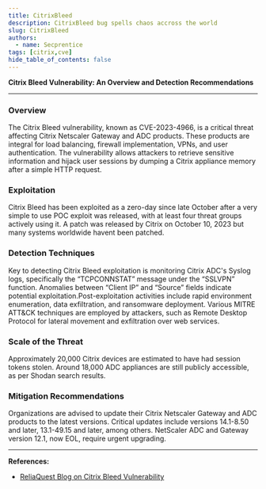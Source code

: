 ```yaml
---
title: CitrixBleed
description: CitrixBleed bug spells chaos accross the world
slug: CitrixBleed
authors:
  - name: Secprentice
tags: [citrix,cve]
hide_table_of_contents: false
---
```


**Citrix Bleed Vulnerability: An Overview and Detection Recommendations**

---

### Overview
The Citrix Bleed vulnerability, known as CVE-2023-4966, is a critical threat affecting Citrix Netscaler Gateway and ADC products. These products are integral for load balancing, firewall implementation, VPNs, and user authentication. The vulnerability allows attackers to retrieve sensitive information and hijack user sessions by dumping a Citrix appliance memory after a simple HTTP request.

### Exploitation
Citrix Bleed has been exploited as a zero-day since late October after a very simple to use POC exploit was released, with at least four threat groups actively using it. A patch was released by Citrix on October 10, 2023 but many systems worldwide havent been patched.

### Detection Techniques
Key to detecting Citrix Bleed exploitation is monitoring Citrix ADC's Syslog logs, specifically the “TCPCONNSTAT” message under the “SSLVPN” function. Anomalies between “Client IP” and “Source” fields indicate potential exploitation.Post-exploitation activities include rapid environment enumeration, data exfiltration, and ransomware deployment. Various MITRE ATT&CK techniques are employed by attackers, such as Remote Desktop Protocol for lateral movement and exfiltration over web services.

### Scale of the Threat
Approximately 20,000 Citrix devices are estimated to have had session tokens stolen. Around 18,000 ADC appliances are still publicly accessible, as per Shodan search results.

### Mitigation Recommendations
Organizations are advised to update their Citrix Netscaler Gateway and ADC products to the latest versions. Critical updates include versions 14.1-8.50 and later, 13.1-49.15 and later, among others. NetScaler ADC and Gateway version 12.1, now EOL, require urgent upgrading.

---

**References:**
- [ReliaQuest Blog on Citrix Bleed Vulnerability](https://www.reliaquest.com/blog/citrix-bleed-vulnerability-background-and-recommendations/)
